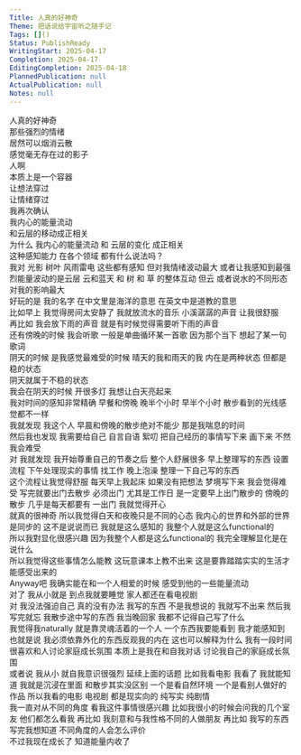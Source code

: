 ```yaml
---
Title: 人真的好神奇
Theme: 把话说给宇宙听之随手记
Tags: []()
Status: PublishReady
WritingStart: 2025-04-17
Completion: 2025-04-17
EditingCompletion: 2025-04-18
PlannedPublication: null
ActualPublication: null
Notes: null
---    
```

人真的好神奇  
那些强烈的情绪  
居然可以烟消云散  
感觉毫无存在过的影子    
人啊  
本质上是一个容器  
让想法穿过  
让情绪穿过    
我再次确认  
我内心的能量流动  
和云层的移动成正相关    
为什么 我内心的能量流动 和 云层的变化 成正相关    
这种感知能力 在各个领域 都有什么说法吗？    
我对 光影 树叶 风雨雷电 这些都有感知 但对我情绪波动最大 或者让我感知到最强烈能量波动的是云层 云和蓝天 和 树 和 草 的整体互动 但云 或者说水的不同形态 对我的影响最大    
好玩的是 我的名字 在中文里是海洋的意思 在英文中是道教的意思    
比如早上 我觉得房间太安静了 我就放流水的音乐 小溪潺潺的声音 让我很舒服    
再比如 我会放下雨的声音 就是有时候觉得需要听下雨的声音    
还有傍晚的时候 我会听歌 一般是单曲循环某一首歌 因为那个当下 想起了某一句歌词    
阴天的时候 是我感觉最难受的时候 晴天的我和雨天的我 内在是两种状态 但都是稳的状态    
阴天就属于不稳的状态    
我会在阴天的时候 开很多灯 我想让白天亮起来    
我对时间的感知非常精确 早餐和傍晚 晚半个小时 早半个小时 散步看到的光线感觉都不一样    
我就发现 我这个人 早晨和傍晚的散步绝对不能少 那是我喘息的时间    
然后我也发现 我需要给自己 自言自语 絮叨 把自己经历的事情写下来 画下来 不然我会难受    
对 我就发现 我开始尊重自己的节奏之后 整个人舒展很多 早上整理写的东西 设置流程 下午处理现实的事情 找工作 晚上泡澡 整理一下自己写的东西    
这个流程让我觉得舒服 每天早上我起床 如果没有把想法 梦境写下来 我会觉得难受 写完就要出门去散步 必须出门 尤其是工作日 是一定要早上出门散步的 傍晚的散步 几乎是每天都要有 一出门 我就觉得开心    
就真的很神奇 所以我觉得白天和夜晚只是不同的心态 我内心的世界和外部的世界是同步的 这不是说说而已 我就是这么感知的 我整个人就是这么functional的    
所以我對显化很感兴趣 因为我整个人都是这么functional的 我完全理解显化是在说什么    
所以我觉得这些事情怎么能教 这玩意课本上教不出来 这是要靠踏踏实实的生活才能感受出来的    
Anyway吧 我确实能在和一个人相爱的时候 感受到他的一些能量流动    
对了 我从小就是 到点我就要睡觉 家人都还在看电视剧    
对 我没法强迫自己 真的没有办法 我写的东西 不是我想说的 我就写不出来 然后我写完就忘 我散步途中写的东西 我当晚回家 我都不记得自己写了什么    
我觉得我naturally 就是靠灵魂活着的一个人 一个东西我要能看到 我才能感知到 也就是说 我必须依靠外化的东西反观我的内在 这也可以解释为什么 我有一段时间很喜欢和人讨论家庭成长氛围 本质上是我在和自我对话 讨论我自己的家庭成长氛围    
或者说 我从小 就自我意识很强烈 延续上面的话题 比如我看电影 我看了 我就能知道 我就是沉浸在里面 和散步其实没区别 一个是看自然环境 一个是看别人做好的作品 所以我看的电影 电视剧 都是现实向的 纯写实 纯剧情    
我一直对从不同的角度 看我这件事情很感兴趣 比如我很小的时候会问我的几个室友 他们都怎么看我 再比如 我刻意和与我性格不同的人做朋友 再比如 我写的东西 写完我想知道 不同角度的人会怎么评价    
不过我现在成长了 知道能量内收了    

